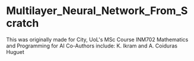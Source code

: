 # Multilayer_Neural_Network_From_Scratch
This was originally made for City, UoL's MSc Course INM702 Mathematics and Programming for AI
Co-Authors include: K. Ikram and A. Coiduras Huguet
